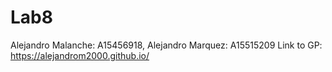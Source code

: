 # Lab8

Alejandro Malanche: A15456918, Alejandro Marquez: A15515209
Link to GP: https://alejandrom2000.github.io/

